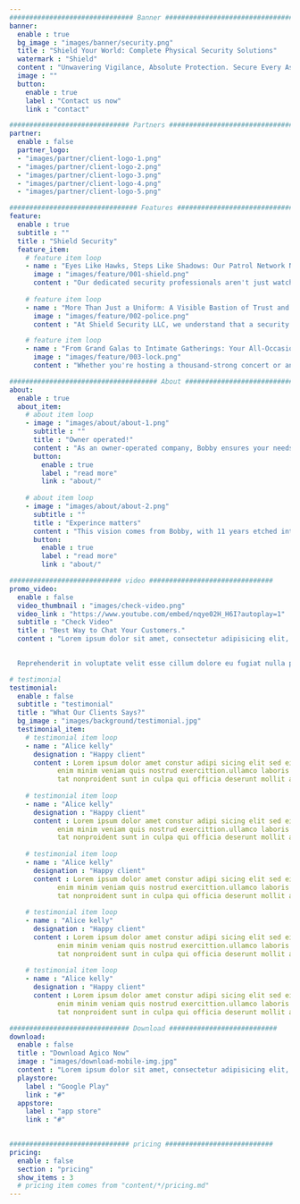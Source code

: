 ```yaml
---
############################### Banner #################################
banner:
  enable : true
  bg_image : "images/banner/security.png"
  title : "Shield Your World: Complete Physical Security Solutions"
  watermark : "Shield"
  content : "Unwavering Vigilance, Absolute Protection. Secure Every Aspect of Your Life with Shield Security Services."
  image : ""
  button:
    enable : true
    label : "Contact us now"
    link : "contact"

############################## Partners #################################
partner:
  enable : false
  partner_logo:
  - "images/partner/client-logo-1.png"
  - "images/partner/client-logo-2.png"
  - "images/partner/client-logo-3.png"
  - "images/partner/client-logo-4.png"
  - "images/partner/client-logo-5.png"

################################ Features ###############################
feature:
  enable : true
  subtitle : ""
  title : "Shield Security"
  feature_item:
    # feature item loop
    - name : "Eyes Like Hawks, Steps Like Shadows: Our Patrol Network Never Sleeps"
      image : "images/feature/001-shield.png"
      content : "Our dedicated security professionals aren't just watching cameras – they're actively patrolling your property on foot, ensuring every corner receives the vigilant attention it deserves. From meticulously scanned entry points to discreet surveillance of vulnerable areas, our comprehensive approach leaves no room for unwanted activity. With our experienced team on guard, you can rest assured knowing your premises are in safe hands."
      
    # feature item loop
    - name : "More Than Just a Uniform: A Visible Bastion of Trust and Security"
      image : "images/feature/002-police.png"
      content : "At Shield Security LLC, we understand that a security guard's presence is more than just a visual deterrent. Our highly trained professionals carry themselves with a confident demeanor, exuding an aura of authority that instantly discourages potential troublemakers. Their proactive approach and commitment to preventative measures create a safe and secure environment where employees, residents, or guests can feel truly at ease."

    # feature item loop
    - name : "From Grand Galas to Intimate Gatherings: Your All-Occasion Safeguard"
      image : "images/feature/003-lock.png"
      content : "Whether you're hosting a thousand-strong concert or an intimate backyard wedding, our experienced event security team ensures every gathering unfolds flawlessly. We anticipate potential risks, manage crowds with composure, and respond to emergencies swiftly and effectively. With our comprehensive security plan in place, you can focus on creating unforgettable memories while we safeguard the well-being of everyone present."

##################################### About #############################
about:
  enable : true
  about_item:
    # about item loop
    - image : "images/about/about-1.png"
      subtitle : ""
      title : "Owner operated!"
      content : "As an owner-operated company, Bobby ensures your needs are always met with personal attention and understanding. There’s no corporate maze here, just direct access to his expertise and dedication. You’ll never be a number; you’ll be a valued partner in crafting your own sense of security."
      button:
        enable : true
        label : "read more"
        link : "about/"
        
    # about item loop
    - image : "images/about/about-2.png"
      subtitle : ""
      title : "Experince matters"
      content : "This vision comes from Bobby, with 11 years etched into the security industry. Having seen firsthand the ripples of reliable protection in his own community, he built Shield Security on a bedrock of trust, professionalism, and unwavering commitment."
      button:
        enable : true
        label : "read more"
        link : "about/"

############################ video ###############################
promo_video:
  enable : false
  video_thumbnail : "images/check-video.png"
  video_link : "https://www.youtube.com/embed/nqye02H_H6I?autoplay=1"
  subtitle : "Check Video"
  title : "Best Way to Chat Your Customers."
  content : "Lorem ipsum dolor sit amet, consectetur adipisicing elit, sed do eiusmod tempor incididunt ut labore et dolore magna aliqua. Ut enim ad minim veniam quis nostrud exercitation ullamco laboris nisi aliquip commodo consequat. duis aute.
  

  Reprehenderit in voluptate velit esse cillum dolore eu fugiat nulla pariatur excepteur sint occaecat cupidatat non proident."

# testimonial
testimonial:
  enable : false
  subtitle : "testimonial"
  title : "What Our Clients Says?"
  bg_image : "images/background/testimonial.jpg"
  testimonial_item:
    # testimonial item loop
    - name : "Alice kelly"
      designation : "Happy client"
      content : Lorem ipsum dolor amet constur adipi sicing elit sed eiusmtempor incid dolore magna aliqu.
            enim minim veniam quis nostrud exercittion.ullamco laboris nisi ut aliquip excepteur sint occaecat cuida
            tat nonproident sunt in culpa qui officia deserunt mollit anim id est laborum. sed ut perspiciatis.
            
    # testimonial item loop
    - name : "Alice kelly"
      designation : "Happy client"
      content : Lorem ipsum dolor amet constur adipi sicing elit sed eiusmtempor incid dolore magna aliqu.
            enim minim veniam quis nostrud exercittion.ullamco laboris nisi ut aliquip excepteur sint occaecat cuida
            tat nonproident sunt in culpa qui officia deserunt mollit anim id est laborum. sed ut perspiciatis.
            
    # testimonial item loop
    - name : "Alice kelly"
      designation : "Happy client"
      content : Lorem ipsum dolor amet constur adipi sicing elit sed eiusmtempor incid dolore magna aliqu.
            enim minim veniam quis nostrud exercittion.ullamco laboris nisi ut aliquip excepteur sint occaecat cuida
            tat nonproident sunt in culpa qui officia deserunt mollit anim id est laborum. sed ut perspiciatis.
            
    # testimonial item loop
    - name : "Alice kelly"
      designation : "Happy client"
      content : Lorem ipsum dolor amet constur adipi sicing elit sed eiusmtempor incid dolore magna aliqu.
            enim minim veniam quis nostrud exercittion.ullamco laboris nisi ut aliquip excepteur sint occaecat cuida
            tat nonproident sunt in culpa qui officia deserunt mollit anim id est laborum. sed ut perspiciatis.
            
    # testimonial item loop
    - name : "Alice kelly"
      designation : "Happy client"
      content : Lorem ipsum dolor amet constur adipi sicing elit sed eiusmtempor incid dolore magna aliqu.
            enim minim veniam quis nostrud exercittion.ullamco laboris nisi ut aliquip excepteur sint occaecat cuida
            tat nonproident sunt in culpa qui officia deserunt mollit anim id est laborum. sed ut perspiciatis.

############################## Download ###########################
download:
  enable : false
  title : "Download Agico Now"
  image : "images/download-mobile-img.jpg"
  content : "Lorem ipsum dolor sit amet, consectetur adipisicing elit, sed do eiusmod tempor incididunt ut labore et dolore magna aliqua. Ut enim ad minim veniam quis nostrud exercitation."
  playstore:
    label : "Google Play"
    link : "#"
  appstore:
    label : "app store"
    link : "#"

    
############################## pricing ###########################
pricing:
  enable : false
  section : "pricing"
  show_items : 3
  # pricing item comes from "content/*/pricing.md"
---
```

